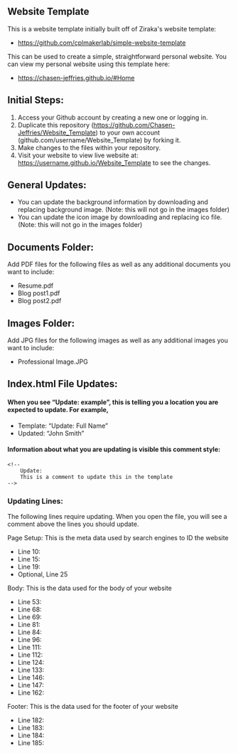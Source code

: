 

## Website Template
This is a website template initially built off of Ziraka's website template:
- https://github.com/cplmakerlab/simple-website-template

This can be used to create a simple, straightforward personal website.
You can view my personal website using this template here:
- https://chasen-jeffries.github.io/#Home


## Initial Steps:
1.	Access your Github account by creating a new one or logging in.
2.	Duplicate this repository (https://github.com/Chasen-Jeffries/Website_Template) to your own account (github.com/username/Website_Template) by forking it.
3.	Make changes to the files within your repository.
4.	Visit your website to view live website at: https://username.github.io/Website_Template to see the changes.

## General Updates:
- You can update the background information by downloading and replacing background image. (Note: this will not go in the images folder)
- You can update the icon image by downloading and replacing ico file. (Note: this will not go in the images folder)

## Documents Folder:
Add PDF files for the following files as well as any additional documents you want to include:
- Resume.pdf
- Blog post1.pdf
- Blog post2.pdf


## Images Folder:
Add JPG files for the following images as well as any additional images you want to include:
- Professional Image.JPG


## Index.html File Updates:

#### When you see “Update: example”, this is telling you a location you are expected to update. For example,
- Template: “Update: Full Name”
- Updated: “John Smith”

#### Information about what you are updating is visible this comment style:
	<!--
		Update:
		This is a comment to update this in the template
	-->

### Updating Lines:
The following lines require updating. When you open the file, you will see a comment above the lines you should update.

Page Setup: This is the meta data used by search engines to ID the website
- Line 10: 
- Line 15: 
- Line 19: 
- Optional, Line 25

Body: This is the data used for the body of your website
- Line 53:
- Line 68: 
- Line 69:
- Line 81:
- Line 84:
- Line 96:
- Line 111:
- Line 112:
- Line 124:
- Line 133:
- Line 146:
- Line 147:
- Line 162:

Footer: This is the data used for the footer of your website
- Line 182:
- Line 183:
- Line 184:
- Line 185:

